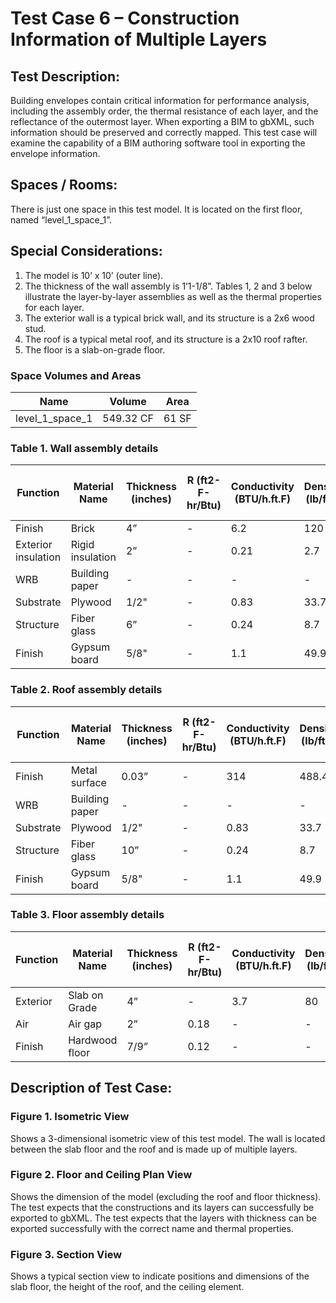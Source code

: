 # Test Case 6 – Construction Information of Multiple Layers
## Test Description:
Building envelopes contain critical information for performance analysis, including the assembly order, the thermal resistance of each layer, and the reflectance of the outermost layer. When exporting a BIM to gbXML, such information should be preserved and correctly mapped. This test case will examine the capability of a BIM authoring software tool in exporting the envelope information.
## Spaces / Rooms:
There is just one space in this test model. It is located on the first floor, named “level_1_space_1”.
## Special Considerations:
1.	The model is 10’ x 10’ (outer line).
2.	The thickness of the wall assembly is 1’1-1/8”. Tables 1, 2 and 3 below illustrate the layer-by-layer assemblies as well as the thermal properties for each layer.
3.	The exterior wall is a typical brick wall, and its structure is a 2x6 wood stud.
4.	The roof is a typical metal roof, and its structure is a 2x10 roof rafter.
5.	The floor is a slab-on-grade floor.

### Space Volumes and Areas
| Name            | Volume    | Area  |
|-----------------|-----------|-------|
| level_1_space_1 | 549.32 CF | 61 SF |

### Table 1. Wall assembly details
|     Function                 |     Material   Name       |     Thickness   (inches)    |     R   (ft2-F-hr/Btu)    |     Conductivity     (BTU/h.ft.F)    |     Density   (lb/ft3)    |     Specific   Heat (Btu/lb-F)    |
|------------------------------|---------------------------|-----------------------------|---------------------------|--------------------------------------|---------------------------|-----------------------------------|
|     Finish                   |     Brick                 |     4”                      |     -                     |     6.2                              |     120                   |     0.23                          |
|     Exterior   insulation    |     Rigid   insulation    |     2”                      |     -                     |     0.21                             |     2.7                   |     0.29                          |
|     WRB                      |     Building   paper      |     -                       |     -                     |     -                                |     -                     |     -                             |
|     Substrate                |     Plywood               |     1/2"                    |     -                     |     0.83                             |     33.7                  |     0.29                          |
|     Structure                |     Fiber   glass         |     6”                      |     -                     |     0.24                             |     8.7                   |     0.23                          |
|     Finish                   |     Gypsum   board        |     5/8"                    |     -                     |     1.1                              |     49.9                  |     0.26                          |
### Table 2. Roof assembly details
|     Function     |     Material   Name     |     Thickness   (inches)    |     R   (ft2-F-hr/Btu)    |     Conductivity     (BTU/h.ft.F)    |     Density   (lb/ft3)    |     Specific   Heat (Btu/lb-F)    |
|------------------|-------------------------|-----------------------------|---------------------------|--------------------------------------|---------------------------|-----------------------------------|
|     Finish       |     Metal   surface     |     0.03”                   |     -                     |     314                              |     488.4                 |     0.12                          |
|     WRB          |     Building   paper    |     -                       |     -                     |     -                                |     -                     |     -                             |
|     Substrate    |     Plywood             |     1/2"                    |     -                     |     0.83                             |     33.7                  |     0.29                          |
|     Structure    |     Fiber   glass       |     10”                     |     -                     |     0.24                             |     8.7                   |     0.23                          |
|     Finish       |     Gypsum   board      |     5/8"                    |     -                     |     1.1                              |     49.9                  |     0.26                          |
### Table 3. Floor assembly details
|     Function    |     Material   Name     |     Thickness   (inches)    |     R   (ft2-F-hr/Btu)    |     Conductivity     (BTU/h.ft.F)    |     Density   (lb/ft3)    |     Specific   Heat (Btu/lb-F)    |
|-----------------|-------------------------|-----------------------------|---------------------------|--------------------------------------|---------------------------|-----------------------------------|
|     Exterior    |     Slab   on Grade     |     4”                      |     -                     |     3.7                              |     80                    |     0.2                           |
|     Air         |     Air   gap           |     2”                      |     0.18                  |     -                                |     -                     |     -                             |
|     Finish      |     Hardwood   floor    |     7/9”                    |     0.12                  |     -                                |     -                     |     -                             |


## Description of Test Case:
### Figure 1. Isometric View
Shows a 3-dimensional isometric view of this test model. The wall is located between the slab floor and the roof and is made up of multiple layers.
### Figure 2. Floor and Ceiling Plan View
Shows the dimension of the model (excluding the roof and floor thickness).
The test expects that the constructions and its layers can successfully be exported to gbXML.
The test expects that the layers with thickness can be exported successfully with the correct name and thermal properties.

### Figure 3. Section View
Shows a typical section view to indicate positions and dimensions of the slab floor, the height of the roof, and the ceiling element.
